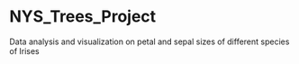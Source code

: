 # NYS_Trees_Project
Data analysis and visualization on petal and sepal sizes of different species of Irises
